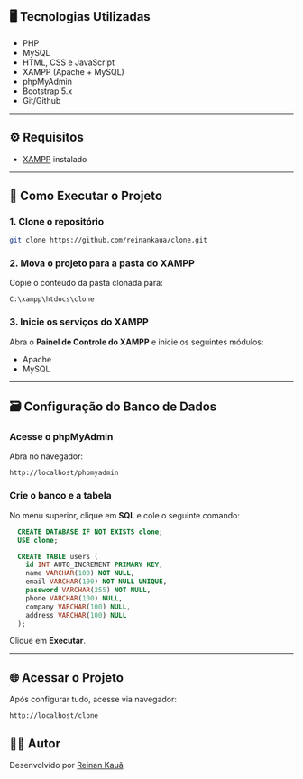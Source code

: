 ## 🖥️ Tecnologias Utilizadas

- PHP
- MySQL
- HTML, CSS e JavaScript 
- XAMPP (Apache + MySQL)
- phpMyAdmin
- Bootstrap 5.x
- Git/Github

---

## ⚙️ Requisitos

- [XAMPP](https://www.apachefriends.org/pt_br/index.html) instalado

---

## 🚀 Como Executar o Projeto

### 1. Clone o repositório

```bash
git clone https://github.com/reinankaua/clone.git
```

### 2. Mova o projeto para a pasta do XAMPP

Copie o conteúdo da pasta clonada para:

```
C:\xampp\htdocs\clone
```

### 3. Inicie os serviços do XAMPP

Abra o **Painel de Controle do XAMPP** e inicie os seguintes módulos:

- Apache
- MySQL

---

## 🗃️ Configuração do Banco de Dados

### Acesse o phpMyAdmin

Abra no navegador:

```
http://localhost/phpmyadmin
```

### Crie o banco e a tabela

No menu superior, clique em **SQL** e cole o seguinte comando:

```sql
  CREATE DATABASE IF NOT EXISTS clone;
  USE clone;

  CREATE TABLE users (
    id INT AUTO_INCREMENT PRIMARY KEY,
    name VARCHAR(100) NOT NULL,
    email VARCHAR(100) NOT NULL UNIQUE,
    password VARCHAR(255) NOT NULL,
    phone VARCHAR(100) NULL,
    company VARCHAR(100) NULL,
    address VARCHAR(100) NULL
  );
```

Clique em **Executar**.

---

## 🌐 Acessar o Projeto

Após configurar tudo, acesse via navegador:

```
http://localhost/clone
```


## 🙋‍♂️ Autor

Desenvolvido por [Reinan Kauã](https://github.com/reinankaua)